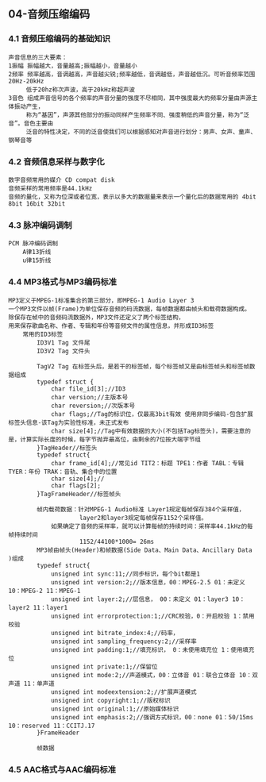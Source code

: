 ## 04-音频压缩编码

### 4.1 音频压缩编码的基础知识
    声音信息的三大要素：
    1振幅 振幅越大，音量越高;振幅越小，音量越小
    2频率 频率越高，音调越高，声音越尖锐;频率越低，音调越低，声音越低沉。可听音频率范围20Hz-20kHz 
         低于20hz称次声波，高于20kHz称超声波
    3音色 组成声音信号的各个频率的声音分量的强度不尽相同，其中强度最大的频率分量由声源主体振动产生，
         称为“基因”，声源其他部分的振动同样产生频率不同、强度稍低的声音分量，称为“泛音”。音色主要由
         泛音的特性决定，不同的泛音使我们可以根据感知对声音进行划分：男声、女声、童声、钢琴音等
### 4.2 音频信息采样与数字化
    数字音频常用的媒介 CD compat disk
    音频采样的常用频率是44.1kHz
    音频的量化，又称为位深或者位宽，表示以多大的数据量来表示一个量化后的数据常用的 4bit 8bit 16bit 32bit
### 4.3 脉冲编码调制
    PCM 脉冲编码调制
        A律13折线
        u律15折线
### 4.4 MP3格式与MP3编码标准
    MP3定义于MPEG-1标准集合的第三部分，即MPEG-1 Audio Layer 3
    一个MP3文件以帧(Frame)为单位保存音频的码流数据，每帧数据都由帧头和载荷数据构成。
    除保存在帧中的音频码流数据外，MP3文件还定义了两个标签结构，
    用来保存歌曲名称、作者、专辑和年份等音频文件的属性信息，并形成ID3标签
        常用的ID3标签
            ID3V1 Tag 文件尾
            ID3V2 Tag 文件头
            
            TagV2 Tag 在标签头后，是若干的标签帧，每个标签帧又是由标签帧头和标签帧数据组成
            typedef struct {
                char file_id[3];//ID3
                char version;//主版本号
                char reversion;//次版本号
                char flags;//Tag的标识位，仅最高3bit有效 使用非同步编码-包含扩展标签头信息-该Tag为实验性标准，未正式发布
                char size[4];//Tag中有效数据的大小(不包括Tag标签头)，需要注意的是，计算实际长度的时候，每字节抛弃最高位，由剩余的7位按大端字节组
            }TagHeader//标签头
            typedef struct{
                char frame_id[4];//常见id TIT2：标题 TPE1：作者 TABL：专辑 TYER：年份 TRAK：音轨、集合中的位置
                char size[4];//
                char flags[2];
            }TagFrameHeader//标签帧头

            帧内载荷数据：针对MPEG-1 Audio标准 Layer1规定每帧保存384个采样值，
                        layer2和layer3规定每帧保存1152个采样值。
                如果确定了音频的采样率，就可以计算每帧的持续时间：采样率44.1kHz的每帧持续时间
                        1152/44100*1000= 26ms
            MP3帧由帧头(Header)和帧数据(Side Data、Main Data、Ancillary Data )组成
            typedef struct{
                unsigned int sync:11;//同步标识，每个bit都是1
                unsigned int version:2;//版本信息，00：MPEG-2.5 01：未定义 10：MPEG-2 11：MPEG-1
                unsigned int layer:2;//层信息， 00：未定义 01：layer3 10：layer2 11：layer1
                unsigned int errorprotection:1;//CRC校验，0：开启校验 1：禁用校验
                unsigned int bitrate_index:4;//码率，
                unsigned int sampling_frequency:2;//采样率
                unsigned int padding:1;//填充标识， 0：未使用填充位 1：使用填充位
                unsigned int private:1;//保留位
                unsigned int mode:2;//声道模式，00：立体音 01：联合立体音 10：双声道 11：单声道
                unsigned int modeextension:2;//扩展声道模式
                unsigned int copyright:1;//版权标识
                unsigned int original:1;//原始媒体标识
                unsigned int emphasis:2;//强调方式标识，00：none 01：50/15ms 10：reserved 11：CCITJ.17
            }FrameHeader
            
            帧数据

### 4.5 AAC格式与AAC编码标准